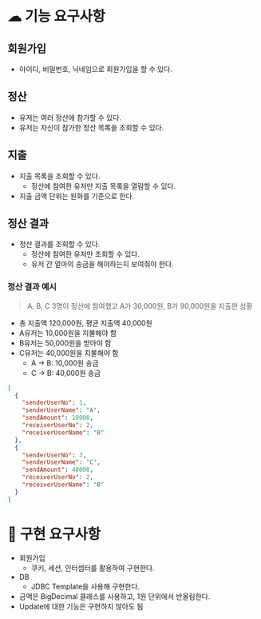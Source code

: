 # ☁︎︎ 기능 요구사항

## 회원가입

- 아이디, 비밀번호, 닉네임으로 회원가입을 할 수 있다.

## 정산

- 유저는 여러 정산에 참가할 수 있다.
- 유저는 자신이 참가한 정산 목록을 조회할 수 있다.

## 지출

- 지출 목록을 조회할 수 있다.
    - 정산에 참여한 유저만 지출 목록을 열람할 수 있다.
- 지출 금액 단위는 원화를 기준으로 한다.

## 정산 결과

- 정산 결과를 조회할 수 있다.
    - 정산에 참여한 유저만 조회할 수 있다.
    - 유저 간 얼마의 송금을 해야하는지 보여줘야 한다.

### 정산 결과 예시

> A, B, C 3명이 정산에 참여했고 A가 30,000원, B가 90,000원을 지출한 상황

- 총 지출액 120,000원, 평균 지출액 40,000원
- A유저는 10,000원을 지불해야 함
- B유저는 50,000원을 받아야 함
- C유저는 40,000원을 지불해야 함
    - A -> B: 10,000원 송금
    - C -> B: 40,000원 송금

```json
[
  {
    "senderUserNo": 1,
    "senderUserName": "A",
    "sendAmount": 10000,
    "receiverUserNo": 2,
    "receiverUserName": "B"
  },
  {
    "senderUserNo": 3,
    "senderUserName": "C",
    "sendAmount": 40000,
    "receiverUserNo": 2,
    "receiverUserName": "B"
  }
]
```

# 💩 구현 요구사항

- 회원가입
    - 쿠키, 세션, 인터셉터를 활용하여 구현한다.
- DB
    - JDBC Template을 사용해 구현한다.
- 금액은 BigDecimal 클래스를 사용하고, 1원 단위에서 반올림한다.
- Update에 대한 기능은 구현하지 않아도 됨
